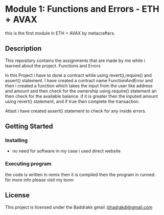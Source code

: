 # Module 1: Functions and Errors - ETH + AVAX
this is the first module in ETH + AVAX by metacrafters.

## Description

This repository contains the assignments that are made by me while i learned about the project.
 Functions and Errors

In this Project i have to done a contract while using  revert(),require() and assert() statement.
I have created a contract name FunctionAndError and then i created a function which takes the input from the user like address and amount and then check for the ownership using require() statement an then check for the available balance .if it is greater then the inputed amount using revert() statement, and if true then complete the transaction.

Atlast i have created assert() statement to check for any inside errors. 

## Getting Started

### Installing

* no need for software
in my case i used direct website

### Executing program

the code is written in remix
then it is compiled
then the program in runned.
for more info please visit my loom

## License

This project is licensed under the Baddrakk
gmail :bhadrakdj@gmail.com